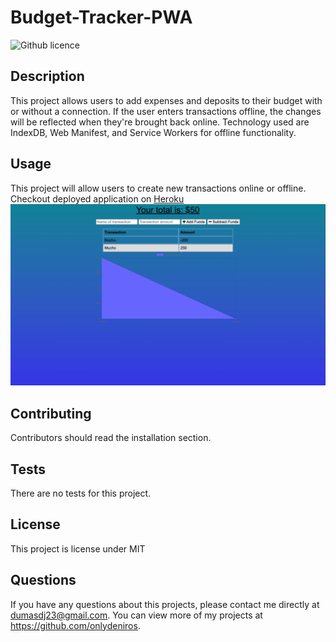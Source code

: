 # Budget-Tracker-PWA
![Github licence](http://img.shields.io/badge/license-MIT-blue.svg)

## Description 
This project allows users to add expenses and deposits to their budget with or without a connection. If the user enters transactions offline, the changes will be reflected when they're brought back online. Technology used are IndexDB, Web Manifest, and Service Workers for offline functionality. 

## Usage 
This project will allow users to create new transactions online or offline.<br>
Checkout deployed application on [Heroku](https://gentle-anchorage-10028.herokuapp.com/)<br>
<img src="budge.png">

## Contributing 
Contributors should read the installation section. 

## Tests
There are no tests for this project. 

## License 
This project is license under MIT

## Questions
If you have any questions about this projects, please contact me directly at dumasdj23@gmail.com. You can view more of my projects at https://github.com/onlydeniros.